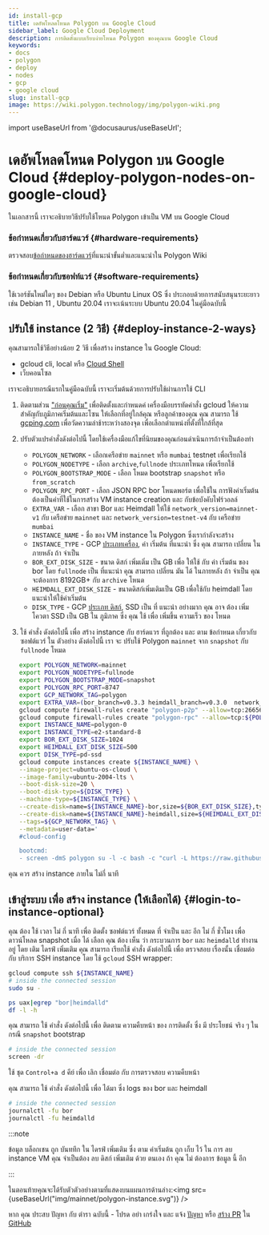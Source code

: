 ```yaml
---
id: install-gcp
title: เดอัพโหลดโหนด Polygon บน Google Cloud
sidebar_label: Google Cloud Deployment
description: การติดตั้งแบบเรียบง่ายโหนด Polygon ของคุณบน Google Cloud
keywords:
- docs
- polygon
- deploy
- nodes
- gcp
- google cloud
slug: install-gcp
image: https://wiki.polygon.technology/img/polygon-wiki.png
---
```

import useBaseUrl from '@docusaurus/useBaseUrl';

# เดอัพโหลดโหนด Polygon บน Google Cloud {#deploy-polygon-nodes-on-google-cloud}

ในเอกสารนี้ เราจะอธิบายวิธีปรับใช้โหนด Polygon เข้าเป็น VM บน Google Cloud

### ข้อกำหนดเกี่ยวกับฮาร์ดแวร์ {#hardware-requirements}

ตรวจสอบ[ข้อกำหนดของฮาร์ดแวร์](/docs/maintain/validate/validator-node-system-requirements)ที่แนะนำขั้นต่ำและแนะนำใน Polygon Wiki

### ข้อกำหนดเกี่ยวกับซอฟท์แวร์ {#software-requirements}

ใช้เวอร์ชันใหม่ใดๆ ของ Debian หรือ Ubuntu Linux OS ซึ่ง ประกอบด้วยการสนับสนุนระยะยาว เช่น Debian 11 , Ubuntu 20.04 เราจะเน้นระบบ Ubuntu 20.04 ในคู่มือฉบับนี้

## ปรับใช้ instance (2 วิธี) {#deploy-instance-2-ways}

คุณสามารถใช้วิธีอย่างน้อย 2 วิธี  เพื่อสร้าง instance ใน Google Cloud:

* gcloud cli, local หรือ [Cloud Shell](https://cloud.google.com/shell)
* เว็บคอนโซล

เราจะอธิบายกรณีแรกในคู่มือฉบับนี้ เราจะเริ่มต้นด้วยการปรับใช้ผ่านการใช้ CLI
1. ติดตามส่วน ["ก่อนคุณเริ่ม"](https://cloud.google.com/compute/docs/instances/create-start-instance#before-you-begin) เพื่อติดตั้งและกำหนดค่ เครื่องมือบรรทัดคำสั่ง gcloud
ให้ความสำคัญกับภูมิภาคเริ่มต้นและโซน ให้เลือกที่อยู่ใกล้คุณ หรือลูกค้าของคุณ คุณ สามารถ ใช้ [gcping.com](https://gcping.com) เพื่อวัดความล่าช้าระหว่างสองจุด เพื่อเลือกตำแหน่งที่ตั้งที่ใกล้ที่สุด
2. ปรับตัวแปรคำสั่งดังต่อไปนี้ โดยใช้เครื่องมือแก้ไขที่นิยมของคุณก่อนดำเนินการถ้าจำเป็นต้องทำ
   * `POLYGON_NETWORK` - เลือกเครือข่าย `mainnet` หรือ `mumbai` testnet เพื่อเรียกใช้
   * `POLYGON_NODETYPE` - เลือก `archive`,`fullnode` ประเภทโหนด เพื่อเรียกใช้
   * `POLYGON_BOOTSTRAP_MODE` - เลือก โหมด bootstrap `snapshot` หรือ `from_scratch`
   * `POLYGON_RPC_PORT` - เลือก JSON RPC bor โหนดพอร์ต เพื่อใช้ใน การฟังค่าเริ่มต้น ต้องเป็นค่าที่ใช้ในการสร้าง VM instance creation และ กับข้อบังคับไฟร์วอลล์
   * `EXTRA_VAR` - เลือก สาขา Bor และ Heimdall ให้ใช้ `network_version=mainnet-v1` กับ เครือข่าย `mainnet` และ `network_version=testnet-v4` กับ เครือข่าย `mumbai`
   * `INSTANCE_NAME` - ชื่อ ของ VM instance ใน Polygon  ซึ่งเรากำลังจะสร้าง
   * `INSTANCE_TYPE` - GCP [ประเภทเครื่อง](https://cloud.google.com/compute/docs/machine-types), ค่า เริ่มต้น ที่แนะนำ ซึ่ง คุณ สามารถ เปลี่ยน ในภายหลัง ถ้า จำเป็น
   * `BOR_EXT_DISK_SIZE` - ขนาด ดิสก์ เพิ่มเติ่ม เป็น GB เพื่อ ให้ใช้ กับ ค่า เริ่มต้น ของ bor โดย `fullnode` เป็น ที่แนะนำ คุณ สามารถ เปลี่ยน มัน ได้ ในภายหลัง ถ้า จำเป็น คุณจะต้องการ 8192GB+ กับ `archive` โหนด
   * `HEIMDALL_EXT_DISK_SIZE` - ขนาดดิสก์เพิ่มเติมเป็น GB เพื่อใช้กับ heimdall โดยแนะนำให้ใช้ค่าเริ่มต้น
   * `DISK_TYPE` - GCP [ประเภท ดิสก์](https://cloud.google.com/compute/docs/disks#disk-types), SSD เป็น ที่ แนะนำ อย่างมาก คุณ อาจ ต้อง เพิ่ม โควตา SSD เป็น GB ใน ภูมิภาค ซึ่ง คุณ ใช้ เพื่อ เพิ่มขึ้น ความเร็ว ของ โหนด

3. ใช้ คำสั่ง ดังต่อไปนี้ เพื่อ สร้าง instance กับ ฮาร์ดแวร ที่ถูกต้อง และ ตาม ข้อกำหนด เกี่ยวกับ ซอฟต์แวร์ ใน ตัวอย่าง ดังต่อไปนี้ เรา จะ ปรับใช้ Polygon `mainnet` จาก `snapshot` กับ `fullnode` โหมด
```bash
   export POLYGON_NETWORK=mainnet
   export POLYGON_NODETYPE=fullnode
   export POLYGON_BOOTSTRAP_MODE=snapshot
   export POLYGON_RPC_PORT=8747
   export GCP_NETWORK_TAG=polygon
   export EXTRA_VAR=(bor_branch=v0.3.3 heimdall_branch=v0.3.0  network_version=mainnet-v1 node_type=sentry/sentry heimdall_network=${POLYGON_NETWORK})
   gcloud compute firewall-rules create "polygon-p2p" --allow=tcp:26656,tcp:30303,udp:30303 --description="polygon p2p" --target-tags=${GCP_NETWORK_TAG}
   gcloud compute firewall-rules create "polygon-rpc" --allow=tcp:${POLYGON_RPC_PORT} --description="polygon rpc" --target-tags=${GCP_NETWORK_TAG}
   export INSTANCE_NAME=polygon-0
   export INSTANCE_TYPE=e2-standard-8
   export BOR_EXT_DISK_SIZE=1024
   export HEIMDALL_EXT_DISK_SIZE=500
   export DISK_TYPE=pd-ssd
   gcloud compute instances create ${INSTANCE_NAME} \
   --image-project=ubuntu-os-cloud \
   --image-family=ubuntu-2004-lts \
   --boot-disk-size=20 \
   --boot-disk-type=${DISK_TYPE} \
   --machine-type=${INSTANCE_TYPE} \
   --create-disk=name=${INSTANCE_NAME}-bor,size=${BOR_EXT_DISK_SIZE},type=${DISK_TYPE},auto-delete=no \
   --create-disk=name=${INSTANCE_NAME}-heimdall,size=${HEIMDALL_EXT_DISK_SIZE},type=${DISK_TYPE},auto-delete=no \
   --tags=${GCP_NETWORK_TAG} \
   --metadata=user-data='
   #cloud-config

   bootcmd:
   - screen -dmS polygon su -l -c bash -c "curl -L https://raw.githubusercontent.com/maticnetwork/node-ansible/master/install-gcp.sh | bash -s -- -n '${POLYGON_NETWORK}' -m '${POLYGON_NODETYPE}' -s '${POLYGON_BOOTSTRAP_MODE}' -p '${POLYGON_RPC_PORT}' -e \"'${EXTRA_VAR}'\"; bash"'
```
คุณ ควร สร้าง instance ภายใน ไม่กี่ นาที

## เข้าสู่ระบบ เพื่อ สร้าง instance (ให้เลือกได้) {#login-to-instance-optional}

คุณ ต้อง ใช้ เวลา ไม่ กี่ นาที เพื่อ ติดตั้ง ซอฟต์แวร์ ทั้งหมด ที่ จำเป็น และ อีก ไม่ กี่ ชั่วโมง เพื่อ ดาวน์โหลด snapshot เมื่อ ได้ เลือก
คุณ ต้อง เห็น ว่า กระบวนการ `bor` และ `heimdalld` ทำงาน อยู่ โดย เติม ไดรฟ์ เพิ่มเติม คุณ สามารถ เรียกใช้ คำสั่ง ดังต่อไปนี้ เพื่อ ตรวจสอบ เรื่องนั้น
เชื่อมต่อ กับ บริการ SSH instance โดย ใช้ `gcloud` SSH wrapper:
```bash
gcloud compute ssh ${INSTANCE_NAME}
# inside the connected session
sudo su -

ps uax|egrep "bor|heimdalld"
df -l -h
```
คุณ สามารถ ใช้ คำสั่ง ดังต่อไปนี้ เพื่อ ติดตาม ความคืบหน้า ของ การติดตั้ง ซึ่ง มี ประโยชน์ จริง ๆ ใน กรณี `snapshot` bootstrap
```bash
# inside the connected session
screen -dr
```
ใช้ ชุด `Control+a d` คีย์ เพื่อ เลิก เชื่อมต่อ กับ การตรวจสอบ ความคืบหน้า

คุณ สามารถ ใช้ คำสั่ง ดังต่อไปนี้ เพื่อ ได้มา ซึ่ง logs ของ bor และ heimdall
```bash
# inside the connected session
journalctl -fu bor
journalctl -fu heimdalld
```
:::note

ข้อมูล บล็อกเชน ถูก บันททึก ใน ไดรฟ์ เพิ่มเติม ซึ่ง ตาม ค่าเริ่มต้น ถูก เก็บ ไว้ ใน การ ลบ instance VM คุณ จำเป็นต้อง ลบ ดิสก์ เพิ่มเติม ด้วย ตนเอง ถ้า คุณ ไม่ ต้องการ ข้อมูล นี้ อีก

:::

ในตอนท้ายคุณจะได้รับตัวตัวอย่างตามที่แสดงบนแผนการด้านล่าง:<img src={useBaseUrl("img/mainnet/polygon-instance.svg")} />

หาก คุณ ประสบ ปัญหา กับ ตำรา ฉบับนี้ - โปรด อย่า เกร่งใจ และ แจ้ง [ปัญหา](https://github.com/maticnetwork/matic-docs/issues) หรือ [สร้าง PR](https://github.com/maticnetwork/matic-docs/pulls) ใน [GitHub](https://github.com/maticnetwork/matic-docs)
